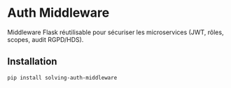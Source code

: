 # Auth Middleware

Middleware Flask réutilisable pour sécuriser les microservices (JWT, rôles, scopes, audit RGPD/HDS).

## Installation

```bash
pip install solving-auth-middleware
